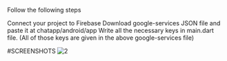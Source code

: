 Follow the following steps

Connect your project to Firebase
Download google-services JSON file and paste it at chatapp/android/app
Write all the necessary keys in main.dart file. (All of those keys are given in the above google-services file)


#SCREENSHOTS
![2](https://github.com/user-attachments/assets/b0e21015-984a-4d47-82c2-4c783eabf86e)
